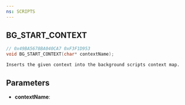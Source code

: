 ```yaml
---
ns: SCRIPTS
---
```

## BG_START_CONTEXT

```c
// 0x49BA5678BA040CA7 0xF3F1D953
void BG_START_CONTEXT(char* contextName);
```

```
Inserts the given context into the background scripts context map.
```

## Parameters
* **contextName**:
